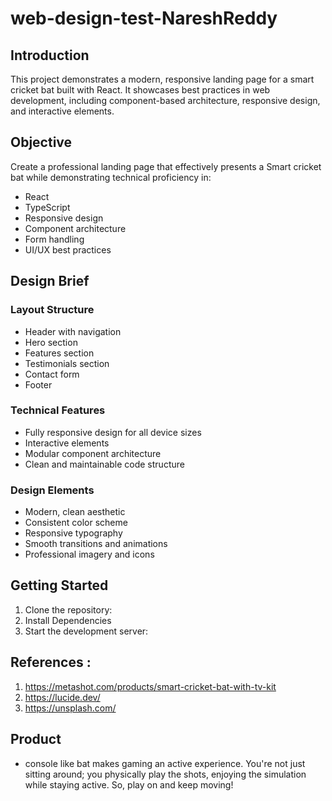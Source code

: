 # web-design-test-NareshReddy


## Introduction
This project demonstrates a modern, responsive landing page for a smart cricket bat built with  React. It showcases best practices in web development, including component-based architecture, responsive design, and interactive elements.

## Objective
Create a professional landing page that effectively presents a Smart cricket bat  while demonstrating technical proficiency in:
- React
- TypeScript
- Responsive design
- Component architecture
- Form handling
- UI/UX best practices

## Design Brief

### Layout Structure
- Header with navigation
- Hero section
- Features section
- Testimonials section
- Contact form
- Footer

### Technical Features
- Fully responsive design for all device sizes
- Interactive elements 
- Modular component architecture
- Clean and maintainable code structure

### Design Elements
- Modern, clean aesthetic
- Consistent color scheme
- Responsive typography
- Smooth transitions and animations
- Professional imagery and icons

## Getting Started

1. Clone the repository:
2. Install Dependencies
3. Start the development server:

## References : 
1. https://metashot.com/products/smart-cricket-bat-with-tv-kit
2. https://lucide.dev/
3. https://unsplash.com/

##  Product 
 - console like bat makes gaming an active experience. You're not just sitting around; you physically play the shots, enjoying the simulation while staying active. So, play on and keep moving!


